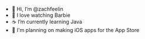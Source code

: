 - 👋 Hi, I’m @zachfeelin
- 💖 I love watching Barbie 
- ☕️ I’m currently learning Java
- 📱 I'm planning on making iOS apps for the App Store
